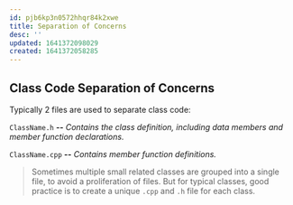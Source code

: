 ```yaml
---
id: pjb6kp3n0572hhqr84k2xwe
title: Separation of Concerns
desc: ''
updated: 1641372098029
created: 1641372058285
---
```



## Class Code Separation of Concerns

Typically 2 files are used to separate class code:

`ClassName.h` **--** _Contains the class definition, including data members and member function declarations._

`ClassName.cpp` **--**	_Contains member function definitions._

> Sometimes multiple small related classes are grouped into a single file, to avoid a proliferation of files. But for typical classes, good practice is to create a unique `.cpp` and `.h` file for each class.
